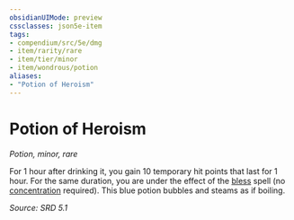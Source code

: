 ```yaml
---
obsidianUIMode: preview
cssclasses: json5e-item
tags:
- compendium/src/5e/dmg
- item/rarity/rare
- item/tier/minor
- item/wondrous/potion
aliases: 
- "Potion of Heroism"
---
```

# Potion of Heroism
*Potion, minor, rare*  


For 1 hour after drinking it, you gain 10 temporary hit points that last for 1 hour. For the same duration, you are under the effect of the [bless](compendium/spells/bless.md) spell (no [concentration](TTRPG/rules/conditions.md#Concentration) required). This blue potion bubbles and steams as if boiling.

*Source: SRD 5.1*